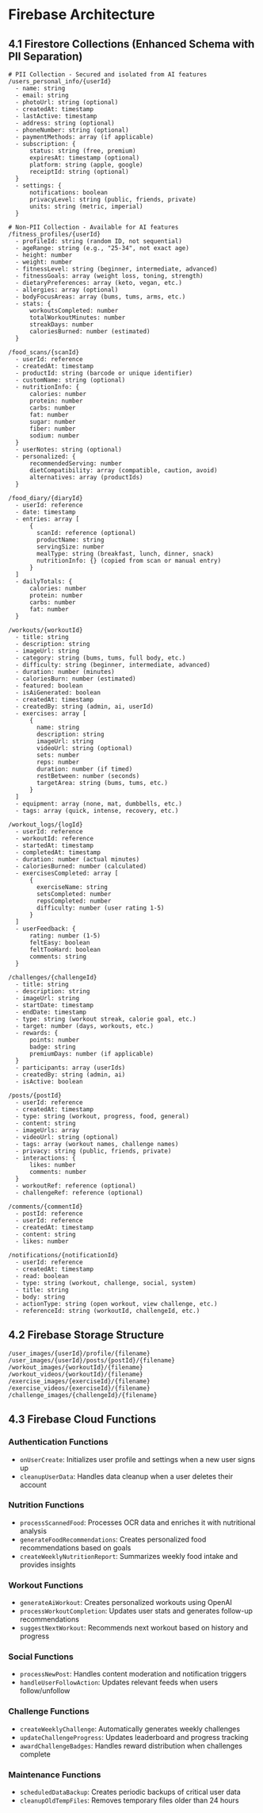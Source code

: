 # Firebase Architecture

## 4.1 Firestore Collections (Enhanced Schema with PII Separation)

```
# PII Collection - Secured and isolated from AI features
/users_personal_info/{userId}
  - name: string
  - email: string
  - photoUrl: string (optional)
  - createdAt: timestamp
  - lastActive: timestamp
  - address: string (optional)
  - phoneNumber: string (optional)
  - paymentMethods: array (if applicable)
  - subscription: {
      status: string (free, premium)
      expiresAt: timestamp (optional)
      platform: string (apple, google)
      receiptId: string (optional)
  }
  - settings: {
      notifications: boolean
      privacyLevel: string (public, friends, private)
      units: string (metric, imperial)
  }

# Non-PII Collection - Available for AI features
/fitness_profiles/{userId}
  - profileId: string (random ID, not sequential)
  - ageRange: string (e.g., "25-34", not exact age)
  - height: number
  - weight: number
  - fitnessLevel: string (beginner, intermediate, advanced)
  - fitnessGoals: array (weight loss, toning, strength)
  - dietaryPreferences: array (keto, vegan, etc.)
  - allergies: array (optional)
  - bodyFocusAreas: array (bums, tums, arms, etc.)
  - stats: {
      workoutsCompleted: number
      totalWorkoutMinutes: number
      streakDays: number
      caloriesBurned: number (estimated)
  }

/food_scans/{scanId}
  - userId: reference
  - createdAt: timestamp
  - productId: string (barcode or unique identifier)
  - customName: string (optional)
  - nutritionInfo: {
      calories: number
      protein: number
      carbs: number
      fat: number
      sugar: number
      fiber: number
      sodium: number
  }
  - userNotes: string (optional)
  - personalized: {
      recommendedServing: number
      dietCompatibility: array (compatible, caution, avoid)
      alternatives: array (productIds)
  }

/food_diary/{diaryId}
  - userId: reference
  - date: timestamp
  - entries: array [
      {
        scanId: reference (optional)
        productName: string
        servingSize: number
        mealType: string (breakfast, lunch, dinner, snack)
        nutritionInfo: {} (copied from scan or manual entry)
      }
  ]
  - dailyTotals: {
      calories: number
      protein: number
      carbs: number
      fat: number
  }

/workouts/{workoutId}
  - title: string
  - description: string
  - imageUrl: string
  - category: string (bums, tums, full body, etc.)
  - difficulty: string (beginner, intermediate, advanced)
  - duration: number (minutes)
  - caloriesBurn: number (estimated)
  - featured: boolean
  - isAiGenerated: boolean
  - createdAt: timestamp
  - createdBy: string (admin, ai, userId)
  - exercises: array [
      {
        name: string
        description: string
        imageUrl: string
        videoUrl: string (optional)
        sets: number
        reps: number
        duration: number (if timed)
        restBetween: number (seconds)
        targetArea: string (bums, tums, etc.)
      }
  ]
  - equipment: array (none, mat, dumbbells, etc.)
  - tags: array (quick, intense, recovery, etc.)

/workout_logs/{logId}
  - userId: reference
  - workoutId: reference
  - startedAt: timestamp
  - completedAt: timestamp
  - duration: number (actual minutes)
  - caloriesBurned: number (calculated)
  - exercisesCompleted: array [
      {
        exerciseName: string
        setsCompleted: number
        repsCompleted: number
        difficulty: number (user rating 1-5)
      }
  ]
  - userFeedback: {
      rating: number (1-5)
      feltEasy: boolean
      feltTooHard: boolean
      comments: string
  }

/challenges/{challengeId}
  - title: string
  - description: string
  - imageUrl: string
  - startDate: timestamp
  - endDate: timestamp
  - type: string (workout streak, calorie goal, etc.)
  - target: number (days, workouts, etc.)
  - rewards: {
      points: number
      badge: string
      premiumDays: number (if applicable)
  }
  - participants: array (userIds)
  - createdBy: string (admin, ai)
  - isActive: boolean

/posts/{postId}
  - userId: reference
  - createdAt: timestamp
  - type: string (workout, progress, food, general)
  - content: string
  - imageUrls: array
  - videoUrl: string (optional)
  - tags: array (workout names, challenge names)
  - privacy: string (public, friends, private)
  - interactions: {
      likes: number
      comments: number
  }
  - workoutRef: reference (optional)
  - challengeRef: reference (optional)

/comments/{commentId}
  - postId: reference
  - userId: reference
  - createdAt: timestamp
  - content: string
  - likes: number

/notifications/{notificationId}
  - userId: reference
  - createdAt: timestamp
  - read: boolean
  - type: string (workout, challenge, social, system)
  - title: string
  - body: string
  - actionType: string (open workout, view challenge, etc.)
  - referenceId: string (workoutId, challengeId, etc.)
```

## 4.2 Firebase Storage Structure
```
/user_images/{userId}/profile/{filename}
/user_images/{userId}/posts/{postId}/{filename}
/workout_images/{workoutId}/{filename}
/workout_videos/{workoutId}/{filename}
/exercise_images/{exerciseId}/{filename}
/exercise_videos/{exerciseId}/{filename}
/challenge_images/{challengeId}/{filename}
```

## 4.3 Firebase Cloud Functions

### Authentication Functions
- `onUserCreate`: Initializes user profile and settings when a new user signs up
- `cleanupUserData`: Handles data cleanup when a user deletes their account

### Nutrition Functions
- `processScannedFood`: Processes OCR data and enriches it with nutritional analysis
- `generateFoodRecommendations`: Creates personalized food recommendations based on goals
- `createWeeklyNutritionReport`: Summarizes weekly food intake and provides insights

### Workout Functions
- `generateAiWorkout`: Creates personalized workouts using OpenAI
- `processWorkoutCompletion`: Updates user stats and generates follow-up recommendations
- `suggestNextWorkout`: Recommends next workout based on history and progress

### Social Functions
- `processNewPost`: Handles content moderation and notification triggers
- `handleUserFollowAction`: Updates relevant feeds when users follow/unfollow

### Challenge Functions
- `createWeeklyChallenge`: Automatically generates weekly challenges
- `updateChallengeProgress`: Updates leaderboard and progress tracking
- `awardChallengeBadges`: Handles reward distribution when challenges complete

### Maintenance Functions
- `scheduledDataBackup`: Creates periodic backups of critical user data
- `cleanupOldTempFiles`: Removes temporary files older than 24 hours